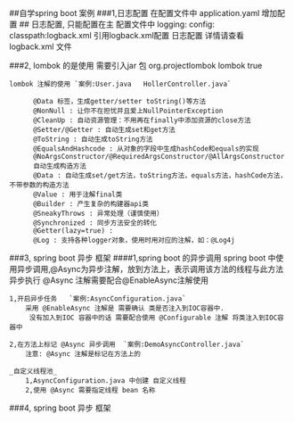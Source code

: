 ##自学spring boot 案例
###1,日志配置 
    在配置文件中 application.yaml 增加配置
        ## 日志配置, 只能配置在主 配置文件中
        logging:
            config: classpath:logback.xml
    引用logback.xml配置 日志配置
    详情请查看 logback.xml 文件
    
###2, lombok 的是使用
    需要引入jar 包
          <dependency>
             <groupId>org.projectlombok</groupId>
             <artifactId>lombok</artifactId>
             <optional>true</optional>
         </dependency>
         
    lombok 注解的使用 `案例:User.java   HollerController.java`
    
          @Data 标签，生成getter/setter toString()等方法 
          @NonNull : 让你不在担忧并且爱上NullPointerException 
          @CleanUp : 自动资源管理：不用再在finally中添加资源的close方法 
          @Setter/@Getter : 自动生成set和get方法 
          @ToString : 自动生成toString方法 
          @EqualsAndHashcode : 从对象的字段中生成hashCode和equals的实现 
          @NoArgsConstructor/@RequiredArgsConstructor/@AllArgsConstructor 
          自动生成构造方法 
          @Data : 自动生成set/get方法，toString方法，equals方法，hashCode方法，不带参数的构造方法 
          @Value : 用于注解final类 
          @Builder : 产生复杂的构建器api类 
          @SneakyThrows : 异常处理（谨慎使用） 
          @Synchronized : 同步方法安全的转化 
          @Getter(lazy=true) : 
          @Log : 支持各种logger对象，使用时用对应的注解，如：@Log4j
          
###3, spring boot 异步 框架
####1,spring boot 的异步调用
    spring boot 中使用异步调用,@Async为异步注解，放到方法上，表示调用该方法的线程与此方法异步执行
     @Async 注解需要配合@EnableAsync注解使用
    
    1,开启异步任务   `案例:AsyncConfiguration.java`
        采用 @EnableAsync 注解是 需要确认 类是否注入到IOC容器中.
         没有加入到IOC 容器中的话 需要配合使用 @Configurable 注解 将类注入到IOC容器中
    
    2,在方法上标记 @Async 异步调用  `案例:DemoAsyncController.java`
        注意: @Async 注解是标记在方法上的
                      
    _自定义线程池_  
        1,AsyncConfiguration.java 中创建 自定义线程
        2,使用 @Async 需要指定线程 bean 名称
          
###4, spring boot 异步 框架          
          
